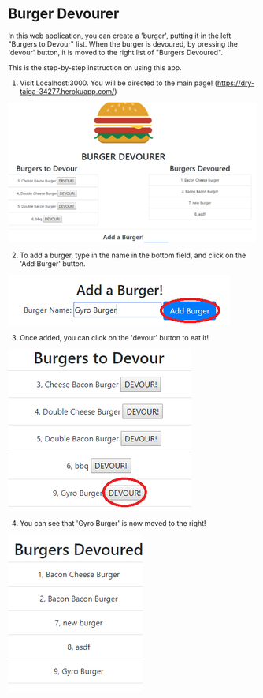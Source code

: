 # Burger Devourer
In this web application, you can create a 'burger', putting it in the left 
"Burgers to Devour" list. When the burger is devoured, by pressing the 'devour' button,
it is moved to the right list of "Burgers Devoured".

This is the step-by-step instruction on using this app.

1. Visit Localhost:3000. You will be directed to the main page! (https://dry-taiga-34277.herokuapp.com/)
<img src="./public/assets/img/mainpage.PNG">

2. To add a burger, type in the name in the bottom field, and click on the 'Add Burger' button.
<img src="./public/assets/img/add.PNG">

3. Once added, you can click on the 'devour' button to eat it!
<img src="./public/assets/img/todevour.PNG">

4. You can see that 'Gyro Burger' is now moved to the right!
<img src="./public/assets/img/ate.PNG">
